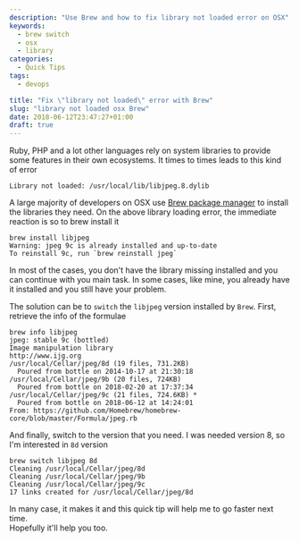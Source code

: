 ```yaml
---
description: "Use Brew and how to fix library not loaded error on OSX"
keywords:
  - brew switch
  - osx
  - library
categories:
  - Quick Tips
tags:
  - devops

title: "Fix \"library not loaded\" error with Brew"
slug: "library not loaded osx Brew"
date: 2018-06-12T23:47:27+01:00
draft: true
---
```


Ruby, PHP and a lot other languages rely on system libraries to provide some features in their own ecosystems. It times to times leads to this kind of error

```batch
Library not loaded: /usr/local/lib/libjpeg.8.dylib
```

A large majority of developers on OSX use [Brew package manager](https://brew.sh/) to install the libraries they need. On the above library loading error, the immediate reaction is so to brew install it

```batch
brew install libjpeg
Warning: jpeg 9c is already installed and up-to-date
To reinstall 9c, run `brew reinstall jpeg`
```

In most of the cases, you don't have the library missing installed and you can continue with you main task. In some cases, like mine, you already have it installed and you still have your problem.

The solution can be to `switch` the `libjpeg` version installed by `Brew`. First, retrieve the info of the formulae

```batch
brew info libjpeg
jpeg: stable 9c (bottled)
Image manipulation library
http://www.ijg.org
/usr/local/Cellar/jpeg/8d (19 files, 731.2KB)
  Poured from bottle on 2014-10-17 at 21:30:18
/usr/local/Cellar/jpeg/9b (20 files, 724KB)
  Poured from bottle on 2018-02-20 at 17:37:34
/usr/local/Cellar/jpeg/9c (21 files, 724.6KB) *
  Poured from bottle on 2018-06-12 at 14:24:01
From: https://github.com/Homebrew/homebrew-core/blob/master/Formula/jpeg.rb
```

And finally, switch to the version that you need. I was needed version 8, so I'm interested in `8d` version

```batch
brew switch libjpeg 8d
Cleaning /usr/local/Cellar/jpeg/8d
Cleaning /usr/local/Cellar/jpeg/9b
Cleaning /usr/local/Cellar/jpeg/9c
17 links created for /usr/local/Cellar/jpeg/8d
```

In many case, it makes it and this quick tip will help me to go faster next time.   
Hopefully it'll help you too.
